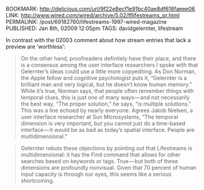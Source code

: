 BOOKMARK: http://delicious.com/url/9f22e8ecf1e91bc40ae8df618faeee06
LINK: http://www.wired.com/wired/archive/5.02/fflifestreams_pr.html
PERMALINK: /post/69182760/lifestreams-1997-wired-magazine
PUBLISHED: Jan 8th, 02009 12:05pm
TAGS: davidgelernter, lifestream

In contrast with the 02003 comment about how stream entries that lack a preview
are ‘worthless’:

> On the other hand, proofreaders definitely have their place, and there is a
> consensus among the user interface researchers I spoke with that Gelernter’s
> ideas could use a little more copyediting. As Don Norman, the Apple fellow
> and cognitive psychologist puts it, “Gelernter is a brilliant man and very
> logical, but he doesn’t know human memory.” While it’s true, Norman says,
> that people often remember things with temporal clues, this is just one of
> many ways — and not necessarily the best way. “The proper solution,” he says,
> “is multiple solutions.” This was a line echoed by nearly everyone. Agrees
> Jakob Nielsen, a user interface researcher at Sun Microsystems, “The temporal
> dimension is very important, but you cannot just do a time-based
> interface — it would be as bad as today’s spatial interface. People are
> multidimensional.”

> Gelernter rebuts these objections by pointing out that Lifestreams is
> multidimensional: it has the Find command that allows for other searches
> based on keywords or tags. True — but both of these dimensions are profoundly
> nonvisual. Given that 70 percent of human input capacity is through our eyes,
> this seems like a serious shortcoming.
